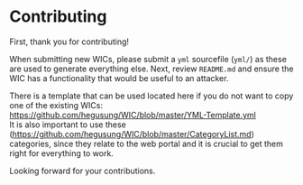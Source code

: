 # Contributing

First, thank you for contributing!

When submitting new WICs, please submit a `yml` sourcefile (`yml/`) as these are used to generate everything else. Next, review `README.md` and ensure the WIC has a functionality that would be useful to an attacker.

There is a template that can be used located here if you do not want to copy one of the existing WICs: https://github.com/hegusung/WIC/blob/master/YML-Template.yml   
It is also important to use these (https://github.com/hegusung/WIC/blob/master/CategoryList.md) categories, since they relate to the web portal and it is crucial to get them right for everything to work.

Looking forward for your contributions. 
